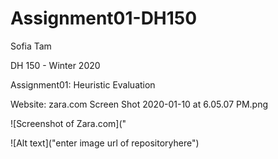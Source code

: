 # Assignment01-DH150

Sofia Tam

DH 150 - Winter 2020

Assignment01: Heuristic Evaluation

Website: zara.com
Screen Shot 2020-01-10 at 6.05.07 PM.png

![Screenshot of Zara.com]("

![Alt text]("enter image url of repositoryhere") 
